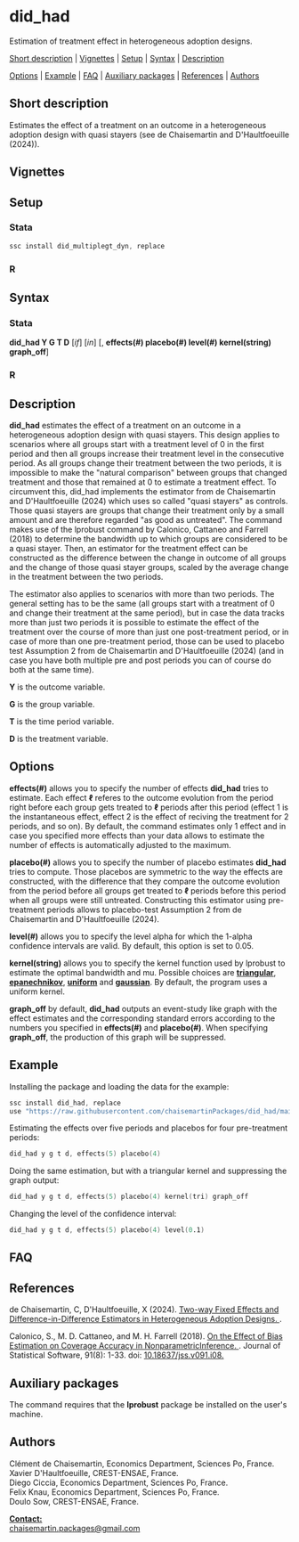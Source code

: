 # did_had
Estimation of treatment effect in heterogeneous adoption designs.

[Short description](#Short-description) | [Vignettes](#vignettes) | [Setup](#Setup) | [Syntax](#Syntax) | [Description](#Description)

[Options](#Options) | [Example](#Example) | [FAQ](#FAQ) | [Auxiliary packages](#Auxiliary-packages) | [References](#References) | [Authors](#Authors)

## Short description

Estimates the effect of a treatment on an outcome in a heterogeneous adoption design with quasi stayers (see de Chaisemartin and D'Haultfoeuille (2024)).
 

## Vignettes

## Setup

### Stata
```s
ssc install did_multiplegt_dyn, replace
```

### R

## Syntax

### Stata
**did_had Y G T D** [*if*] [*in*] [, **effects(#) placebo(#) level(#) kernel(string) graph_off**]

### R

## Description

**did_had** estimates the effect of a treatment on an outcome in a heterogeneous adoption design with quasi stayers. This design
        applies to scenarios where all groups start with a treatment level of 0 in the first period and then all groups increase
        their treatment level in the consecutive period. As all groups change their treatment between the two periods, it is
        impossible to make the "natural comparison" between groups that changed treatment and those that remained at 0 to estimate
        a treatment effect. To circumvent this, did_had implements the estimator from de Chaisemartin and D'Haultfoeuille (2024)
        which uses so called "quasi stayers" as controls. Those quasi stayers are groups that change their treatment only by a
        small amount and are therefore regarded "as good as untreated".  The command makes use of the lprobust command by Calonico,
        Cattaneo and Farrell (2018) to determine the bandwidth up to which groups are considered to be a quasi stayer. Then, an
        estimator for the treatment effect can be constructed as the difference between the change in outcome of all groups and the
        change of those quasi stayer groups, scaled by the average change in the treatment between the two periods.
        
The estimator also applies to scenarios with more than two periods. The general setting has to be the same (all groups
        start with a treatment of 0 and change their treatment at the same period), but in case the data tracks more than just two
        periods it is possible to estimate the effect of the treatment over the course of more than just one post-treatment period,
        or in case of more than one pre-treatment period, those can be used to placebo test Assumption 2 from de Chaisemartin and
        D'Haultfoeuille (2024) (and in case you have both multiple pre and post periods you can of course do both at the same
        time).

**Y** is the outcome variable.

**G** is the group variable.

**T** is the time period variable.

**D** is the treatment variable.

## Options

**effects(#)** allows you to specify the number of effects **did_had** tries to estimate. Each effect **ℓ** referes to the outcome
        evolution from the period right before each group gets treated to **ℓ** periods after this period (effect 1 is the
        instantaneous effect, effect 2 is the effect of reciving the treatment for 2 periods, and so on). By default, the command
        estimates only 1 effect and in case you specified more effects than your data allows to estimate the number of effects is
        automatically adjusted to the maximum.

**placebo(#)** allows you to specify the number of placebo estimates **did_had** tries to compute. Those placebos are symmetric to the
        way the effects are constructed, with the difference that they compare the outcome evolution from the period before all
        groups get treated to **ℓ** periods before this period when all groups were still untreated. Constructing this estimator using
        pre-treatment periods allows to placebo-test Assumption 2 from de Chaisemartin and D'Haultfoeuille (2024).

**level(#)** allows you to specify the level alpha for which the 1-alpha confidence intervals are valid. By default, this option is
        set to 0.05.
        
**kernel(string)** allows you to specify the kernel function used by lprobust to estimate the optimal bandwidth and mu. Possible
        choices are **<ins>triangular**, **<ins>epanechnikov**, **<ins>uniform** and **<ins>gaussian**.  By default, the program uses a uniform kernel.
        
**graph_off** by default, **did_had** outputs an event-study like graph with the effect estimates and the corresponding standard
        errors according to the numbers you specified in **effects(#)** and **placebo(#)**. When specifying **graph_off**, the production of
        this graph will be suppressed.

## Example    

Installing the package and loading the data for the example:
```s
ssc install did_had, replace
use "https://raw.githubusercontent.com/chaisemartinPackages/did_had/main/tutorial_data.dta", clear
```

Estimating the effects over five periods and placebos for four pre-treatment periods:      
```s
did_had y g t d, effects(5) placebo(4)
```

Doing the same estimation, but with a triangular kernel and suppressing the graph output:
```s
did_had y g t d, effects(5) placebo(4) kernel(tri) graph_off
```

Changing the level of the confidence interval:
```s
did_had y g t d, effects(5) placebo(4) level(0.1)
```

## FAQ

## References

de Chaisemartin, C, D'Haultfoeuille, X (2024). [Two-way Fixed Effects and Difference-in-Difference Estimators in Heterogeneous Adoption Designs.
](https://papers.ssrn.com/sol3/papers.cfm?abstract_id=4284811).

Calonico, S., M. D. Cattaneo, and M. H. Farrell (2018). [On the Effect of Bias Estimation on Coverage Accuracy in NonparametricInference.
](https://nppackages.github.io/references/Calonico-Cattaneo-Farrell_2018_JASA.pdf). Journal of Statistical Software, 91(8): 1-33. doi: [10.18637/jss.v091.i08.](https://www.jstatsoft.org/article/view/v091i08)

## Auxiliary packages

The command requires that the **lprobust** package be installed on the user's machine.

## Authors

Clément de Chaisemartin, Economics Department, Sciences Po, France.  
Xavier D'Haultfoeuille, CREST-ENSAE, France.  
Diego Ciccia, Economics Department, Sciences Po, France.  
Felix Knau, Economics Department, Sciences Po, France.   
Doulo Sow, CREST-ENSAE, France.  

**<ins>Contact:</ins>**  
[chaisemartin.packages@gmail.com](mailto:chaisemartin.packages@gmail.com)

